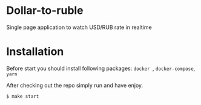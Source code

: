 # Dollar-to-ruble
Single page application to watch USD/RUB rate in realtime

# Installation

Before start you should install following packages:  `docker `,  `docker-compose`,  `yarn` 

After checking out the repo simply run and have enjoy.

    $ make start
